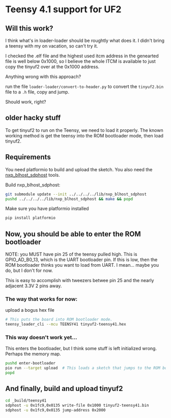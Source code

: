 # Teensy 4.1 support for UF2

## Will this work?
I think what's in loader-loader should be roughtly what does it. I
didn't bring a teensy with my on vacation, so can't try it. 

I checked the .elf file and the highest used itcm address in the
genearted file is well below 0x1000, so I believe the whole ITCM is
available to just copy the tinyuf2 over at the 0x1000 address.

Anything wrong with this approach?

run the file `loader-loader/convert-to-header.py` to convert the
`tinyuf2.bin` file to a `.h` file, copy and jump.

Should work, right?



## older hacky stuff

To get tinyuf2 to run on the Teensy, we need to load it properly.  The known working method is
get the teensy into the ROM bootloader mode, then load tinyuf2.

## Requirements
You need platformio to build and upload the sketch.  You also need the [nxp_blhost_sdphost](https://github.com/apexrtos/nxp_blhost_sdphost) tools.


Build nxp_blhost_sdphost:
```bash
git submodule update --init ../../../../lib/nxp_blhost_sdphost
pushd ../../../../lib/nxp_blhost_sdphost && make && popd
```

Make sure you have platformio installed
```bash
pip install platformio
```

## Now, you should be able to enter the ROM bootloader
NOTE:  you MUST have pin 25 of the teensy pulled high.  This is
GPIO_AD_B0_13, which is the UART bootloader pin.  If this is low, then
the ROM bootloader thinks you want to load from UART.  I mean... maybe
you do, but I don't for now.

This is easy to accomplish with tweezers betwee pin 25 and the nearly
adjacent 3.3V 2 pins away.


### The way that works for now:
upload a bogus hex file
```bash
# This puts the board into ROM bootloader mode.
teensy_loader_cli --mcu TEENSY41 tinyuf2-teensy41.hex
```


### This way doesn't work yet... 
This enters the bootloader, but I think some stuff is left initialized wrong.
Perhaps the memory map.

```bash
pushd enter-bootloader
pio run --target upload  # This loads a sketch that jumps to the ROM bootloader
popd
```


## And finally, build and upload tinyuf2
```bash
cd _build/teensy41
sdphost -u 0x1fc9,0x0135 write-file 0x1000 tinyuf2-teensy41.bin
sdphost -u 0x1fc9,0x0135 jump-address 0x2000
```
